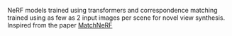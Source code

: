 NeRF models trained using transformers and correspondence matching trained using as few as 2 input images per scene for novel view synthesis. Inspired from the paper [MatchNeRF](https://donydchen.github.io/matchnerf/)
